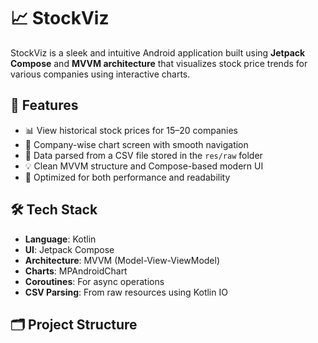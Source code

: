 # 📈 StockViz

StockViz is a sleek and intuitive Android application built using **Jetpack Compose** and **MVVM architecture** that visualizes stock price trends for various companies using interactive charts.

## 🚀 Features

- 📊 View historical stock prices for 15–20 companies
- 🔎 Company-wise chart screen with smooth navigation
- 🧮 Data parsed from a CSV file stored in the `res/raw` folder
- 💡 Clean MVVM structure and Compose-based modern UI
- 📱 Optimized for both performance and readability

## 🛠️ Tech Stack

- **Language**: Kotlin
- **UI**: Jetpack Compose
- **Architecture**: MVVM (Model-View-ViewModel)
- **Charts**: MPAndroidChart
- **Coroutines**: For async operations
- **CSV Parsing**: From raw resources using Kotlin IO

## 🗂️ Project Structure

